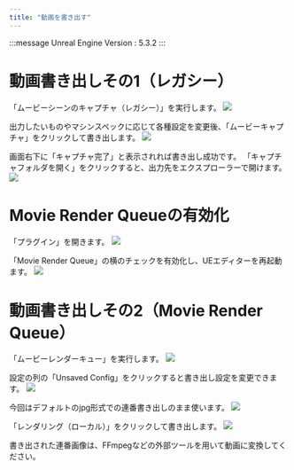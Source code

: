 ```yaml
---
title: "動画を書き出す"
---
```

:::message
Unreal Engine Version : 5.3.2
:::

# 動画書き出しその1（レガシー）
「ムービーシーンのキャプチャ（レガシー）」を実行します。
![](https://storage.googleapis.com/zenn-user-upload/50d31b1ded34-20240704.png)

出力したいものやマシンスペックに応じて各種設定を変更後、「ムービーキャプチャ」をクリックして書き出します。
![](https://storage.googleapis.com/zenn-user-upload/d7a690cf7ed1-20240704.png)

画面右下に「キャプチャ完了」と表示されれば書き出し成功です。
「キャプチャフォルダを開く」をクリックすると、出力先をエクスプローラーで開けます。
![](https://storage.googleapis.com/zenn-user-upload/14ebefe81f33-20240704.png)

# Movie Render Queueの有効化

「プラグイン」を開きます。
![](https://storage.googleapis.com/zenn-user-upload/1d0e38dc15c6-20240703.png)


「Movie Render Queue」の横のチェックを有効化し、UEエディターを再起動ます。
![](https://storage.googleapis.com/zenn-user-upload/071da935f4b1-20240703.png)


# 動画書き出しその2（Movie Render Queue）
「ムービーレンダーキュー」を実行します。
![](https://storage.googleapis.com/zenn-user-upload/11b5f19a207e-20240704.png)

設定の列の「Unsaved Config」をクリックすると書き出し設定を変更できます。
![](https://storage.googleapis.com/zenn-user-upload/8114bc9b7053-20240704.png)


今回はデフォルトのjpg形式での連番書き出しのまま使います。
![](https://storage.googleapis.com/zenn-user-upload/91ca0452075b-20240704.png)


「レンダリング（ローカル）」をクリックして書き出します。
![](https://storage.googleapis.com/zenn-user-upload/2952345e6355-20240704.png)

書き出された連番画像は、FFmpegなどの外部ツールを用いて動画に変換してください。
